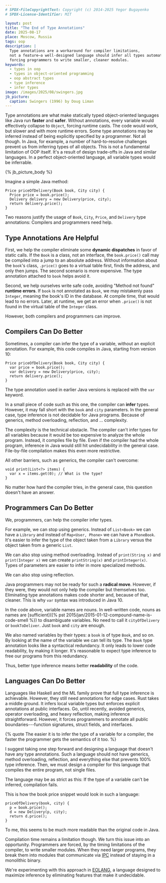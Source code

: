 ```yaml
---
# SPDX-FileCopyrightText: Copyright (c) 2014-2025 Yegor Bugayenko
# SPDX-License-Identifier: MIT

layout: post
title: "The End of Type Annotations"
date: 2025-08-17
place: Moscow, Russia
tags: oop
description: |
  Type annotations are a workaround for compiler limitations,
  not a feature—a well-designed language should infer all types automatically,
  forcing programmers to write smaller, cleaner modules.
keywords:
  - types in oop
  - types in object-oriented programming
  - oop abstract types
  - type inference
  - infer types
image: /images/2025/08/swingers.jpg
jb_picture:
  caption: Swingers (1996) by Doug Liman
---
```


Type annotations are what make statically typed object-oriented languages like Java run **faster** and **safer**.
Without annotations, every variable would effectively collapse to `Object`, forcing runtime casts.
The code would work, but slower and with more runtime errors.
Some type annotations may be inferred instead of being explicitly specified by a programmer.
Not all though.
In Java, for example, a number of hard-to-resolve challenges prevent us from inferring types of all objects.
This is not a fundamental limitation of OOP itself.
It's a result of design trade-offs in Java and similar languages.
In a perfect object-oriented language, all variable types would be inferrable.

<!--more-->

{% jb_picture_body %}

Imagine a simple Java method:

```
Price priceOfDelivery(Book book, City city) {
  Price price = book.price();
  Delivery delivery = new Delivery(price, city);
  return delivery.price();
}
```

Two reasons justify the usage of `Book`, `City`, `Price`, and `Delivery` type annotations:
Compilers and programmers need help.

## Type Annotations Are Helpful

First, we help the compiler eliminate some **dynamic dispatches** in favor of static calls.
If the `Book` is a class, not an interface, the `book.price()` call may be compiled into a jump to an absolute address.
Without information about the `book`'s class, `.price()` goes to a virtual table first, finds the address, and only then jumps.
The second scenario is more expensive.
The type annotation attached to `book` helps avoid it.

Second, we help ourselves write safe code, avoiding "Method not found" **runtime errors**.
If `book` is not annotated as `Book`, we may mistakenly pass `Integer`, meaning the book's ID in the database.
At compile time, that would lead to no errors.
Later, at runtime, we get an error when `.price()` is not found in the virtual table of the `Integer` class.

However, both compilers and programmers can improve.

## Compilers Can Do Better

Sometimes, a compiler can infer the type of a variable, without an explicit annotation.
For example, this code compiles in Java, starting from version 10:

```
Price priceOfDelivery(Book book, City city) {
  var price = book.price();
  var delivery = new Delivery(price, city);
  return delivery.price();
}
```

The type annotation used in earlier Java versions is replaced with the `var` keyword.

In a small piece of code such as this one, the compiler can **infer** types.
However, it may fall short with the `book` and `city` parameters.
In the general case, type inference is not decidable for Java programs.
Because of generics, method overloading, reflection, and ... complexity.

The complexity is the technical obstacle.
The compiler can't infer types for all variables because it would be too expensive to analyze the whole program.
Instead, it compiles file by file.
Even if the compiler had the whole program, inference in Java would still hit undecidability in the general case.
File-by-file compilation makes this even more restrictive.

All other barriers, such as generics, the compiler can't overcome:

```
void print(List<?> items) {
  var x = items.get(0); // What is the type?
}
```

No matter how hard the compiler tries, in the general case, this question doesn't have an answer.

## Programmers Can Do Better

We, programmers, can help the compiler infer types.

For example, we can stop using generics.
Instead of `List<Book>` we can have a `Library` and instead of `Map<User, Phone>` we can have a `PhoneBook`.
It's easier to infer the type of the object taken from a `Library` versus the object taken from a generic `List`.

We can also stop using method overloading.
Instead of `print(String x)` and `print(Integer x)` we can create `printString(x)` and `printInteger(x)`.
Types of parameters are easier to infer in more specialized methods.

We can also stop using reflection.

Java programmers may not be ready for such a **radical move**.
However, if they were, they would not only help the compiler but themselves too.
Eliminating type annotations makes code shorter and, because of that, cleaner.
This is why `var` syntax was introduced in Java 10.

In the code above, variable names are nouns.
In well-written code, nouns as names are [sufficient]({% pst 2015/jan/2015-01-12-compound-name-is-code-smell %}) to disambiguate variables.
No need to call it `cityOfDelivery` or `bookToDeliver`.
Just `book` and `city` are enough.

We also named variables by their types: a `book` is of type `Book`, and so on.
By looking at the name of the variable we can tell its type.
The `Book` type annotation looks like a syntactical redundancy.
It only leads to lower code readability, by making it longer.
It's reasonable to expect type inference to free our programs from this redundancy.

Thus, better type inference means better **readability** of the code.

## Languages Can Do Better

Languages like Haskell and the ML family prove that full type inference is achievable.
However, they still need annotations for edge cases.
Rust takes a middle ground.
It infers local variable types but enforces explicit annotations at public interfaces.
Go, until recently, avoided generics, operator overloading, and heavy reflection, making inference straightforward.
However, it forces programmers to annotate all public boundaries---function signatures, struct fields, and interfaces.

{% quote The easier it is to infer the type of a variable for a compiler, the faster the programmer gets the semantics of it too. %}

I suggest taking one step forward and designing a language that doesn't have any type annotations.
Such a language should not have generics, method overloading, reflection, and everything else that prevents 100% type inference.
Then, we must design a compiler for this language that compiles the entire program, not single files.

The language may be as strict as this:
If the type of a variable can't be inferred, compilation fails.

This is how the book price snippet would look in such a language:

```
priceOfDelivery(book, city) {
  p = book.price();
  d = new Delivery(p, city);
  return d.price();
}
```

To me, this seems to be much more readable than the original code in Java.

Compilation time remains a limitation though.
We turn this issue into an opportunity.
Programmers are forced, by the timing limitations of the compiler, to write smaller modules.
When they need larger programs, they break them into modules that communicate via [IPC] instead of staying in a monolithic binary.

We're experimenting with this approach in [EOLANG], a language designed to maximize inference by eliminating features that make it undecidable.

[IPC]: https://en.wikipedia.org/wiki/Inter-process_communication
[EOLANG]: https://www.eolang.org
